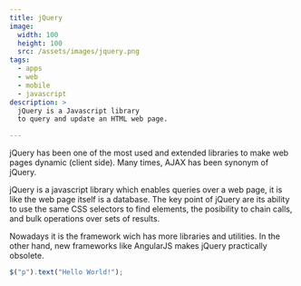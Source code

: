 ```yaml
---
title: jQuery
image: 
  width: 100
  height: 100
  src: /assets/images/jquery.png
tags:
  - apps
  - web
  - mobile
  - javascript
description: >
  jQuery is a Javascript library
  to query and update an HTML web page.

---
```

jQuery has been one of the most
used and extended libraries to 
make web pages dynamic (client side).
Many times, AJAX has been synonym of jQuery.

jQuery is a javascript library which enables
queries over a web page, 
it is like the web page itself is a database.
The key point of jQuery are its ability to use
the same CSS selectors to find elements,
the posibility to chain calls,
and bulk operations over sets of results.

Nowadays it is the framework wich has more
libraries and utilities.
In the other hand, 
new frameworks like AngularJS 
makes jQuery practically obsolete.

```javascript
$("p").text("Hello World!");
```
